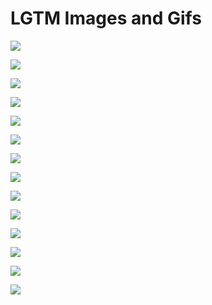 # LGTM Images and Gifs

![](70s_show_stoner.gif)

![](baldwin_two_thumbs_up.gif)

![](burning_fire.gif)

![](excited_two_thumbs_up.gif)

![](george_bush_thumbs_up.jpg)

![](keenan_and_kel.gif)

![](most_interesting_man.gif)

![](mr_bean.jpg)

![](no_idea_dog.jpg)

![](slow_smile_thumbs_up.gif)

![](slow_thumbs_up.gif)

![](weather_man.gif)

![](okay_thumbs_up.gif)

![](dance.gif)
